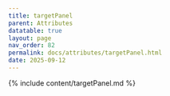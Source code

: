 ```yaml
---
title: targetPanel
parent: Attributes
datatable: true
layout: page
nav_order: 82
permalink: docs/attributes/targetPanel.html
date: 2025-09-12
---
```

{% include content/targetPanel.md %}
